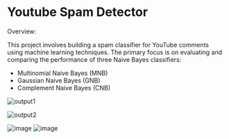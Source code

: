 # Youtube Spam Detector
Overview:

This project involves building a spam classifier for YouTube comments using machine learning techniques. The primary focus is on evaluating and comparing the performance of three Naive Bayes classifiers:
* Multinomial Naive Bayes (MNB)
* Gaussian Naive Bayes (GNB)
* Complement Naive Bayes (CNB)

![output1](https://github.com/user-attachments/assets/6fe9a4c5-fd69-40ef-a5b8-8467293e3945)

![output2](https://github.com/user-attachments/assets/78051906-675a-49cd-8599-48c19f33b1f6)

![image](https://github.com/user-attachments/assets/37f17840-ed21-462c-88b8-13975c6a7c0d)
![image](https://github.com/user-attachments/assets/81cde65d-9c46-4bfd-a95f-961e37214688)

